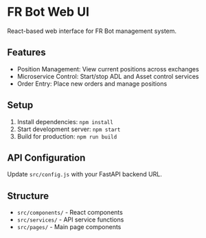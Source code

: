 # FR Bot Web UI

React-based web interface for FR Bot management system.

## Features
- Position Management: View current positions across exchanges
- Microservice Control: Start/stop ADL and Asset control services  
- Order Entry: Place new orders and manage positions

## Setup
1. Install dependencies: `npm install`
2. Start development server: `npm start`
3. Build for production: `npm run build`

## API Configuration
Update `src/config.js` with your FastAPI backend URL.

## Structure
- `src/components/` - React components
- `src/services/` - API service functions
- `src/pages/` - Main page components
